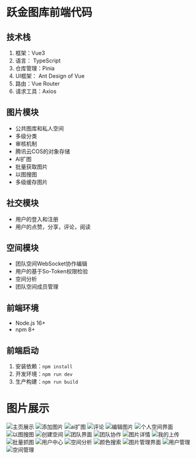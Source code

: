 # 跃金图库前端代码

## 技术栈

1. 框架：Vue3
2. 语言： TypeScript
3. 仓库管理：Pinia
4. UI框架： Ant Design of Vue
5. 路由：Vue Router
6. 请求工具：Axios

## 图片模块

- 公共图库和私人空间
- 多级分类
- 审核机制
- 腾讯云COS的对象存储
- AI扩图
- 批量获取图片
- 以图搜图
- 多级缓存图片

## 社交模块

- 用户的登入和注册
- 用户的点赞，分享，评论，阅读

## 空间模块

- 团队空间WebSocket协作编辑
- 用户的基于So-Token权限检验
- 空间分析
- 团队空间成员管理

## 前端环境

- Node.js 16+
- npm 8+

## 前端启动

1. 安装依赖：`npm install`
2. 开发环境：`npm run dev`
3. 生产构建：`npm run build`

# 图片展示
![主页展示](./showPic/home.png)
![添加图片](./showPic/addPic.png)
![ai扩图](./showPic/ai扩图.png)
![评论](./showPic/comment.png)
![编辑图片](./showPic/editpic.png)
![个人空间界面](./showPic/个人空间界面.png)
![以图搜图](./showPic/以图搜图.png)
![创建空间](./showPic/创建团队.png)
![团队界面](./showPic/团队界面.png)
![团队协作](./showPic/团队协作.png)
![图片详情](./showPic/图片详情.png)
![我的上传](./showPic/我的上传.png)
![批量抓图](./showPic/批量抓图.png)
![用户中心](./showPic/用户中心.png)
![空间分析](./showPic/空间分析.png)
![颜色搜索](./showPic/颜色搜索.png)
![图片管理界面](./showPic/picManage.png)
![用户管理](./showPic/userManager.png)
![空间管理](./showPic/spaceManager.png)
